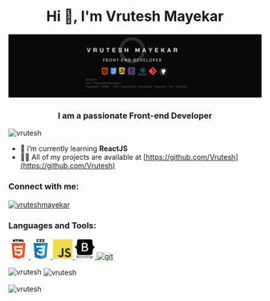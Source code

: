 <h1 align="center">Hi 👋, I'm Vrutesh Mayekar</h1>
<div align="center"><img src="https://github.com/Vrutesh/Vrutesh/blob/main/updated%20banner.png"></div>
<h3 align="center">I am a passionate Front-end Developer</h3>

<p align="left"> <img src="https://komarev.com/ghpvc/?username=vrutesh&label=Profile%20views&color=0e75b6&style=flat" alt="vrutesh" /> </p>

- 🌱 I’m currently learning **ReactJS**
- 👨‍💻 All of my projects are available at [https://github.com/Vrutesh](https://github.com/Vrutesh)

<h3 align="left">Connect with me:</h3>
<p align="left">
<a href="https://linkedin.com/in/vruteshmayekar" target="blank"><img align="center" src="https://raw.githubusercontent.com/rahuldkjain/github-profile-readme-generator/master/src/images/icons/Social/linked-in-alt.svg" alt="vruteshmayekar" height="30" width="40" /></a>
</p>

<h3 align="left">Languages and Tools:</h3>
<p align="left"><a href="https://www.w3.org/html/" target="_blank" rel="noreferrer"> <img src="https://raw.githubusercontent.com/devicons/devicon/master/icons/html5/html5-original-wordmark.svg" alt="html5" width="40" height="40"/> </a> <a href="https://www.w3schools.com/css/" target="_blank" rel="noreferrer"> <img src="https://raw.githubusercontent.com/devicons/devicon/master/icons/css3/css3-original-wordmark.svg" alt="css3" width="40" height="40"/> </a>  <a href="https://developer.mozilla.org/en-US/docs/Web/JavaScript" target="_blank" rel="noreferrer"> <img src="https://raw.githubusercontent.com/devicons/devicon/master/icons/javascript/javascript-original.svg" alt="javascript" width="40" height="40"/> </a>  <a href="https://getbootstrap.com" target="_blank" rel="noreferrer"> <img src="https://raw.githubusercontent.com/devicons/devicon/master/icons/bootstrap/bootstrap-plain-wordmark.svg" alt="bootstrap" width="40" height="40"/> </a> <a href="https://git-scm.com/" target="_blank" rel="noreferrer"> <img src="https://www.vectorlogo.zone/logos/git-scm/git-scm-icon.svg" alt="git" width="40" height="40"/> </a>  </p>

<p><img align="left" src="https://github-readme-stats.vercel.app/api/top-langs?username=vrutesh&show_icons=true&locale=en&layout=compact" alt="vrutesh" /></p>

<p>&nbsp;<img align="center" src="https://github-readme-stats.vercel.app/api?username=vrutesh&show_icons=true&locale=en" alt="vrutesh" /></p>

<p><img align="center" src="https://github-readme-streak-stats.herokuapp.com/?user=vrutesh&" alt="vrutesh" /></p>


